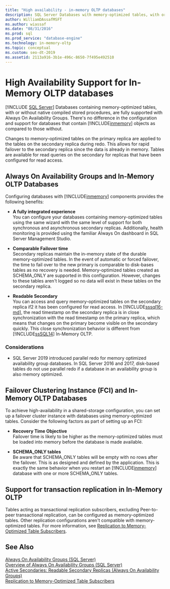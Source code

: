 ```yaml
---
title: "High availability - in-memory OLTP databases"
description: SQL Server Databases with memory-optimized tables, with or without native compiled stored procedures, are fully supported with Always On Availability Groups.
author: WilliamDAssafMSFT
ms.author: wiassaf
ms.date: "08/31/2016"
ms.prod: sql
ms.prod_service: "database-engine"
ms.technology: in-memory-oltp
ms.topic: conceptual
ms.custom: seo-dt-2019
ms.assetid: 2113a916-3b1e-496c-8650-7f495e492510
---
```

# High Availability Support for In-Memory OLTP databases
 [!INCLUDE [SQL Server](../../includes/applies-to-version/sqlserver.md)]
  Databases containing memory-optimized tables, with or without native compiled stored procedures, are fully supported with Always On Availability Groups.  There's no difference in the configuration and support for databases that contain [!INCLUDE[inmemory](../../includes/inmemory-md.md)] objects as compared to those without.  

 Changes to memory-optimized tables on the primary replica are applied to the tables on the secondary replica during redo. This allows for rapid failover to the secondary replica since the data is already in memory. Tables are available for read queries on the secondary for replicas that have been configured for read access.  

  
## Always On Availability Groups and In-Memory OLTP Databases  
 Configuring databases with [!INCLUDE[inmemory](../../includes/inmemory-md.md)] components provides the following benefits:  
  
-   **A fully integrated experience**   
    You can configure your databases containing memory-optimized tables using the same wizard with the same level of support for both synchronous and asynchronous secondary replicas. Additionally, health monitoring is provided using the familiar Always On dashboard in SQL Server Management Studio.  
  
-   **Comparable Failover time**   
    Secondary replicas maintain the in-memory state of the durable memory-optimized tables. In the event of automatic or forced failover, the time to fail over to the new primary is comparable to disk-bases tables as no recovery is needed. Memory-optimized tables created as SCHEMA_ONLY are supported in this configuration. However, changes to these tables aren't logged so no data will exist in these tables on the secondary replica.  
  
-   **Readable Secondary**   
    You can access and query memory-optimized tables on the secondary replica if2 it has been configured for read access. In [!INCLUDE[sssql16-md](../../includes/sssql16-md.md)], the read timestamp on the secondary replica is in close synchronization with the read timestamp on the primary replica, which means that changes on the primary become visible on the secondary quickly. This close synchronization behavior is different from [!INCLUDE[ssSQL14](../../includes/sssql14-md.md)] In-Memory OLTP.  

### Considerations

- SQL Server 2019 introduced parallel redo for memory optimized availability group databases. In SQL Server 2016 and 2017, disk-based tables do not use parallel redo if a database in an availability group is also memory optimized. 
  
## Failover Clustering Instance (FCI) and In-Memory OLTP Databases  
 To achieve high-availability in a shared-storage configuration, you can set up a failover cluster instance with databases using memory-optimized tables. Consider the following factors as part of setting up an FCI:  
  
-   **Recovery Time Objective**   
    Failover time is likely to be higher as the memory-optimized tables must be loaded into memory before the database is made available.  
  
-   **SCHEMA_ONLY tables**   
    Be aware that SCHEMA_ONLY tables will be empty with no rows after the failover. This is as designed and defined by the application. This is exactly the same behavior when you restart an [!INCLUDE[inmemory](../../includes/inmemory-md.md)] database with one or more SCHEMA_ONLY tables.  
  
## Support for transaction replication in In-Memory OLTP  
 Tables acting as transactional replication subscribers, excluding Peer-to-peer transactional replication, can be configured as memory-optimized tables. Other replication configurations aren't compatible with memory-optimized tables.  For more information, see [Replication to Memory-Optimized Table Subscribers](../../relational-databases/replication/replication-to-memory-optimized-table-subscribers.md).  
  
## See Also  
 [Always On Availability Groups (SQL Server)](../../database-engine/availability-groups/windows/always-on-availability-groups-sql-server.md)   
 [Overview of Always On Availability Groups &#40;SQL Server&#41;](../../database-engine/availability-groups/windows/overview-of-always-on-availability-groups-sql-server.md)   
 [Active Secondaries: Readable Secondary Replicas (Always On Availability Groups)](../../database-engine/availability-groups/windows/active-secondaries-readable-secondary-replicas-always-on-availability-groups.md)   
 [Replication to Memory-Optimized Table Subscribers](../../relational-databases/replication/replication-to-memory-optimized-table-subscribers.md)  
  
  
